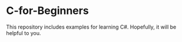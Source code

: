 # C-for-Beginners
This repository includes examples for learning C#. Hopefully, it will be helpful to you.
